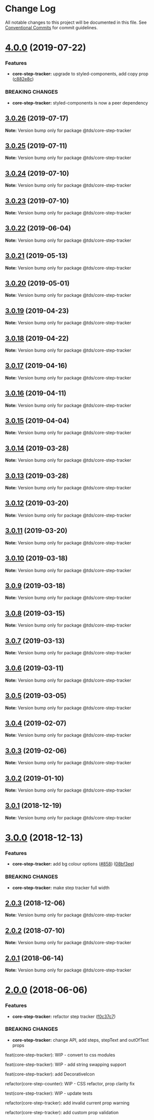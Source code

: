 # Change Log

All notable changes to this project will be documented in this file.
See [Conventional Commits](https://conventionalcommits.org) for commit guidelines.

# [4.0.0](https://github.com/telusdigital/tds/compare/@tds/core-step-tracker@3.0.26...@tds/core-step-tracker@4.0.0) (2019-07-22)


### Features

* **core-step-tracker:** upgrade to styled-components, add copy prop ([c882e8c](https://github.com/telusdigital/tds/commit/c882e8c))


### BREAKING CHANGES

* **core-step-tracker:** styled-components is now a peer dependency





## [3.0.26](https://github.com/telusdigital/tds/compare/@tds/core-step-tracker@3.0.25...@tds/core-step-tracker@3.0.26) (2019-07-17)

**Note:** Version bump only for package @tds/core-step-tracker





## [3.0.25](https://github.com/telusdigital/tds/compare/@tds/core-step-tracker@3.0.24...@tds/core-step-tracker@3.0.25) (2019-07-11)

**Note:** Version bump only for package @tds/core-step-tracker





## [3.0.24](https://github.com/telusdigital/tds/compare/@tds/core-step-tracker@3.0.23...@tds/core-step-tracker@3.0.24) (2019-07-10)

**Note:** Version bump only for package @tds/core-step-tracker





## [3.0.23](https://github.com/telusdigital/tds/compare/@tds/core-step-tracker@3.0.22...@tds/core-step-tracker@3.0.23) (2019-07-10)

**Note:** Version bump only for package @tds/core-step-tracker





## [3.0.22](https://github.com/telusdigital/tds/compare/@tds/core-step-tracker@3.0.21...@tds/core-step-tracker@3.0.22) (2019-06-04)

**Note:** Version bump only for package @tds/core-step-tracker

## [3.0.21](https://github.com/telusdigital/tds/compare/@tds/core-step-tracker@3.0.20...@tds/core-step-tracker@3.0.21) (2019-05-13)

**Note:** Version bump only for package @tds/core-step-tracker

## [3.0.20](https://github.com/telusdigital/tds/compare/@tds/core-step-tracker@3.0.19...@tds/core-step-tracker@3.0.20) (2019-05-01)

**Note:** Version bump only for package @tds/core-step-tracker

## [3.0.19](https://github.com/telusdigital/tds/compare/@tds/core-step-tracker@3.0.18...@tds/core-step-tracker@3.0.19) (2019-04-23)

**Note:** Version bump only for package @tds/core-step-tracker

## [3.0.18](https://github.com/telusdigital/tds/compare/@tds/core-step-tracker@3.0.17...@tds/core-step-tracker@3.0.18) (2019-04-22)

**Note:** Version bump only for package @tds/core-step-tracker

## [3.0.17](https://github.com/telusdigital/tds/compare/@tds/core-step-tracker@3.0.16...@tds/core-step-tracker@3.0.17) (2019-04-16)

**Note:** Version bump only for package @tds/core-step-tracker

## [3.0.16](https://github.com/telusdigital/tds/compare/@tds/core-step-tracker@3.0.15...@tds/core-step-tracker@3.0.16) (2019-04-11)

**Note:** Version bump only for package @tds/core-step-tracker

## [3.0.15](https://github.com/telusdigital/tds/compare/@tds/core-step-tracker@3.0.14...@tds/core-step-tracker@3.0.15) (2019-04-04)

**Note:** Version bump only for package @tds/core-step-tracker

## [3.0.14](https://github.com/telusdigital/tds/compare/@tds/core-step-tracker@3.0.13...@tds/core-step-tracker@3.0.14) (2019-03-28)

**Note:** Version bump only for package @tds/core-step-tracker

## [3.0.13](https://github.com/telusdigital/tds/compare/@tds/core-step-tracker@3.0.12...@tds/core-step-tracker@3.0.13) (2019-03-28)

**Note:** Version bump only for package @tds/core-step-tracker

## [3.0.12](https://github.com/telusdigital/tds/compare/@tds/core-step-tracker@3.0.11...@tds/core-step-tracker@3.0.12) (2019-03-20)

**Note:** Version bump only for package @tds/core-step-tracker

## [3.0.11](https://github.com/telusdigital/tds/compare/@tds/core-step-tracker@3.0.10...@tds/core-step-tracker@3.0.11) (2019-03-20)

**Note:** Version bump only for package @tds/core-step-tracker

## [3.0.10](https://github.com/telusdigital/tds/compare/@tds/core-step-tracker@3.0.9...@tds/core-step-tracker@3.0.10) (2019-03-18)

**Note:** Version bump only for package @tds/core-step-tracker

## [3.0.9](https://github.com/telusdigital/tds/compare/@tds/core-step-tracker@3.0.8...@tds/core-step-tracker@3.0.9) (2019-03-18)

**Note:** Version bump only for package @tds/core-step-tracker

## [3.0.8](https://github.com/telusdigital/tds/compare/@tds/core-step-tracker@3.0.7...@tds/core-step-tracker@3.0.8) (2019-03-15)

**Note:** Version bump only for package @tds/core-step-tracker

## [3.0.7](https://github.com/telusdigital/tds/compare/@tds/core-step-tracker@3.0.6...@tds/core-step-tracker@3.0.7) (2019-03-13)

**Note:** Version bump only for package @tds/core-step-tracker

## [3.0.6](https://github.com/telusdigital/tds/compare/@tds/core-step-tracker@3.0.5...@tds/core-step-tracker@3.0.6) (2019-03-11)

**Note:** Version bump only for package @tds/core-step-tracker

## [3.0.5](https://github.com/telusdigital/tds/compare/@tds/core-step-tracker@3.0.4...@tds/core-step-tracker@3.0.5) (2019-03-05)

**Note:** Version bump only for package @tds/core-step-tracker

## [3.0.4](https://github.com/telusdigital/tds/compare/@tds/core-step-tracker@3.0.3...@tds/core-step-tracker@3.0.4) (2019-02-07)

**Note:** Version bump only for package @tds/core-step-tracker

## [3.0.3](https://github.com/telusdigital/tds/compare/@tds/core-step-tracker@3.0.2...@tds/core-step-tracker@3.0.3) (2019-02-06)

**Note:** Version bump only for package @tds/core-step-tracker

## [3.0.2](https://github.com/telusdigital/tds/compare/@tds/core-step-tracker@3.0.1...@tds/core-step-tracker@3.0.2) (2019-01-10)

**Note:** Version bump only for package @tds/core-step-tracker

<a name="3.0.1"></a>

## [3.0.1](https://github.com/telusdigital/tds/compare/@tds/core-step-tracker@3.0.0...@tds/core-step-tracker@3.0.1) (2018-12-19)

**Note:** Version bump only for package @tds/core-step-tracker

<a name="3.0.0"></a>

# [3.0.0](https://github.com/telusdigital/tds/compare/@tds/core-step-tracker@2.0.3...@tds/core-step-tracker@3.0.0) (2018-12-13)

### Features

- **core-step-tracker:** add bg colour options ([#858](https://github.com/telusdigital/tds/issues/858)) ([08bf3ee](https://github.com/telusdigital/tds/commit/08bf3ee))

### BREAKING CHANGES

- **core-step-tracker:** make step tracker full width

<a name="2.0.3"></a>

## [2.0.3](https://github.com/telusdigital/tds/compare/@tds/core-step-tracker@2.0.2...@tds/core-step-tracker@2.0.3) (2018-12-06)

**Note:** Version bump only for package @tds/core-step-tracker

<a name="2.0.2"></a>

## [2.0.2](https://github.com/telusdigital/tds/compare/@tds/core-step-tracker@2.0.1...@tds/core-step-tracker@2.0.2) (2018-07-10)

**Note:** Version bump only for package @tds/core-step-tracker

<a name="2.0.1"></a>

## [2.0.1](https://github.com/telusdigital/tds/compare/@tds/core-step-tracker@2.0.0...@tds/core-step-tracker@2.0.1) (2018-06-14)

**Note:** Version bump only for package @tds/core-step-tracker

<a name="2.0.0"></a>

# [2.0.0](https://github.com/telusdigital/tds/compare/@tds/core-step-tracker@1.0.0...@tds/core-step-tracker@2.0.0) (2018-06-06)

### Features

- **core-step-tracker:** refactor step tracker ([f0c37c7](https://github.com/telusdigital/tds/commit/f0c37c7))

### BREAKING CHANGES

- **core-step-tracker:** change API, add steps, stepText and outOfText props

feat(core-step-tracker): WIP - convert to css modules

feat(core-step-tracker): WIP - add string swapping support

feat(core-step-tracker): add DecorativeIcon

refactor(core-step-counter): WIP - CSS refactor, prop clarity fix

test(core-step-tracker): WIP - update tests

refactor(core-step-tracker): add invalid current prop warning

refactor(core-step-tracker): add custom prop validation
